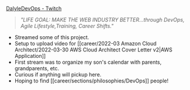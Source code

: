 
[DalyleDevOps - Twitch](https://www.twitch.tv/dalyledevops)

> *"LIFE GOAL: MAKE THE WEB INDUSTRY BETTER...through DevOps, Agile Lifestyle,Training, Career Shifts."*

- Streamed some of this project.
- Setup to upload video for [[career/2022-03 Amazon Cloud Architect/2022-03-30 AWS Cloud Architect Cover Letter v2|AWS Application]]
- First stream was to organize my son's calendar with parents, grandparents, etc.
- Curious if anything will pickup here.
- Hoping to find [[career/sections/philosophies/DevOps]] people!
